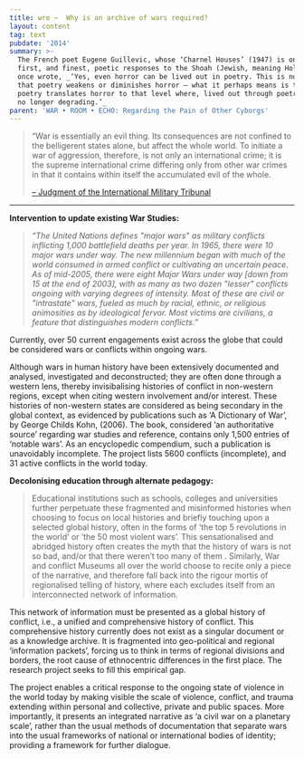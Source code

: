```yaml
---
title: wre ~  Why is an archive of wars required?
layout: content
tag: text
pubdate: '2014'
summary: >-
  The French poet Eugene Guillevic, whose ‘Charnel Houses’ (1947) is one of the
  first, and finest, poetic responses to the Shoah (Jewish, meaning Holocaust),
  once wrote, _‘Yes, even horror can be lived out in poetry. This is not to say
  that poetry weakens or diminishes horror – what it perhaps means is that
  poetry translates horror to that level where, lived out through poetry, it is
  no longer degrading.’_
parent: 'WAR • ROOM • ECHO: Regarding the Pain of Other Cyborgs'
---
```

> “War is essentially an evil thing. Its consequences are not confined to the belligerent states alone, but affect the whole world. To initiate a war of aggression, therefore, is not only an international crime; it is the supreme international crime differing only from other war crimes in that it contains within itself the accumulated evil of the whole.
>
> [ – Judgment of the International Military Tribunal](http://avalon.law.yale.edu/imt/judnazi.asp)
>
>

****

**Intervention to update existing War Studies:**

> _“The United Nations defines "major wars" as military conflicts inflicting 1,000 battlefield deaths per year. In 1965, there were 10 major wars under way. The new millennium began with much of the world consumed in armed conflict or cultivating an uncertain peace. As of mid-2005, there were eight Major Wars under way \[down from 15 at the end of 2003], with as many as two dozen "lesser" conflicts ongoing with varying degrees of intensity. Most of these are civil or "intrastate" wars, fueled as much by racial, ethnic, or religious animosities as by ideological fervor. Most victims are civilians, a feature that distinguishes modern conflicts.”_

Currently, over 50 current engagements exist across the globe that could be considered wars or conflicts within ongoing wars.

Although wars in human history have been extensively documented and analysed, investigated and deconstructed; they are often done through a western lens, thereby invisibalising histories of conflict in non-western regions, except when citing western involvement and/or interest. These histories of non-western states are considered as being secondary in the global context, as evidenced by publications such as ‘A Dictionary of War’, by George Childs Kohn, (2006). The book, considered ‘an authoritative source’ regarding war studies and reference, contains only 1,500 entries of ‘notable wars’. As an encyclopedic compendium, such a publication is unavoidably incomplete. The project lists 5600 conflicts (incomplete), and 31 active conflicts in the world today.



**Decolonising education through alternate pedagogy:**

> Educational institutions such as schools, colleges and universities further perpetuate these fragmented and misinformed histories when choosing to focus on local histories and briefly touching upon a selected global history, often in the forms of ‘the top 5 revolutions in the world’ or ‘the 50 most violent wars’. This sensationalised and abridged history often creates the myth that the history of wars is not so bad, and/or that there weren’t too many of them . Similarly, War and conflict Museums all over the world choose to recite only a piece of the narrative, and therefore fall back into the rigour mortis of regionalised telling of history, where each excludes itself from an interconnected network of information.

This network of information must be presented as a global history of conflict, i.e., a unified and comprehensive history of conflict. This comprehensive history currently does not exist as a singular document or as a knowledge archive. It is fragmented into geo-political and regional ‘information packets’, forcing us to think in terms of regional divisions and borders, the root cause of ethnocentric differences in the first place. The research project seeks to fill this empirical gap.

The project enables a critical response to the ongoing state of violence in the world today by making visible the scale of violence, conflict, and trauma extending within personal and collective, private and public spaces. More importantly, it presents an integrated narrative as ‘a civil war on a planetary scale’, rather than the usual methods of documentation that separate wars into the usual frameworks of national or international bodies of identity; providing a framework for further dialogue.

